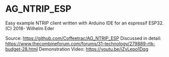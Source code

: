 # AG_NTRIP_ESP

Easy example NTRIP client written with Arduino IDE for 
an espressif ESP32. (C) 2018- Wilhelm Eder

Source: https://github.com/Coffeetrac/AG_NTRIP_ESP 
Discussed in detail: https://www.thecombineforum.com/forums/31-technology/279889-rtk-budget-28.html﻿
Demonstration Video: https://youtu.be/iZvLepo1Dqg
